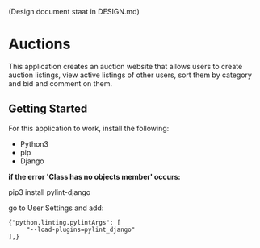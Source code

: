 (Design document staat in DESIGN.md)

# Auctions

This application creates an auction website that allows users to create auction listings, 
view active listings of other users, sort them by category and bid and comment on them.

## Getting Started

For this application to work, install the following:
- Python3
- pip
- Django

**if the error 'Class has no objects member' occurs:**

pip3 install pylint-django

go to User Settings and add:

```
{"python.linting.pylintArgs": [
     "--load-plugins=pylint_django"
],}
```
